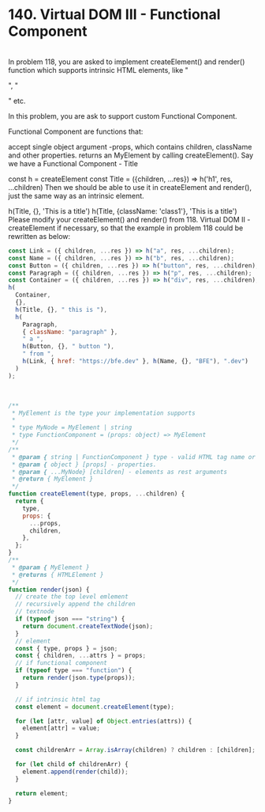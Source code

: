 <h1>140. Virtual DOM III - Functional Component
</h1>

<br/>In problem 118, you are asked to implement createElement() and render() function which supports intrinsic HTML elements, like "<p>", "<div>" etc.

In this problem, you are ask to support custom Functional Component.

Functional Component are functions that:

accept single object argument -props, which contains children, className and other properties.
returns an MyElement by calling createElement().
Say we have a Functional Component - Title

const h = createElement
const Title = ({children, ...res}) => h('h1', res, ...children)
Then we should be able to use it in createElement and render(), just the same way as an intrinsic element.

h(Title, {}, 'This is a title')
h(Title, {className: 'class1'}, 'This is a title')
Please modify your createElement() and render() from 118. Virtual DOM II - createElement if necessary, so that the example in problem 118 could be rewritten as below:

```jsx
const Link = ({ children, ...res }) => h("a", res, ...children);
const Name = ({ children, ...res }) => h("b", res, ...children);
const Button = ({ children, ...res }) => h("button", res, ...children);
const Paragraph = ({ children, ...res }) => h("p", res, ...children);
const Container = ({ children, ...res }) => h("div", res, ...children);
h(
  Container,
  {},
  h(Title, {}, " this is "),
  h(
    Paragraph,
    { className: "paragraph" },
    " a ",
    h(Button, {}, " button "),
    " from ",
    h(Link, { href: "https://bfe.dev" }, h(Name, {}, "BFE"), ".dev")
  )
);
```

<br/>

```js
/**
 * MyElement is the type your implementation supports
 *
 * type MyNode = MyElement | string
 * type FunctionComponent = (props: object) => MyElement
 */
/**
 * @param { string | FunctionComponent } type - valid HTML tag name or Function Component
 * @param { object } [props] - properties.
 * @param { ...MyNode} [children] - elements as rest arguments
 * @return { MyElement }
 */
function createElement(type, props, ...children) {
  return {
    type,
    props: {
      ...props,
      children,
    },
  };
}
/**
 * @param { MyElement }
 * @returns { HTMLElement }
 */
function render(json) {
  // create the top level emlement
  // recursively append the children
  // textnode
  if (typeof json === "string") {
    return document.createTextNode(json);
  }
  // element
  const { type, props } = json;
  const { children, ...attrs } = props;
  // if functional component
  if (typeof type === "function") {
    return render(json.type(props));
  }

  // if intrinsic html tag
  const element = document.createElement(type);

  for (let [attr, value] of Object.entries(attrs)) {
    element[attr] = value;
  }

  const childrenArr = Array.isArray(children) ? children : [children];

  for (let child of childrenArr) {
    element.append(render(child));
  }

  return element;
}
```
